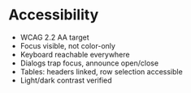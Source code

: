 # Accessibility

- WCAG 2.2 AA target
- Focus visible, not color-only
- Keyboard reachable everywhere
- Dialogs trap focus, announce open/close
- Tables: headers linked, row selection accessible
- Light/dark contrast verified
